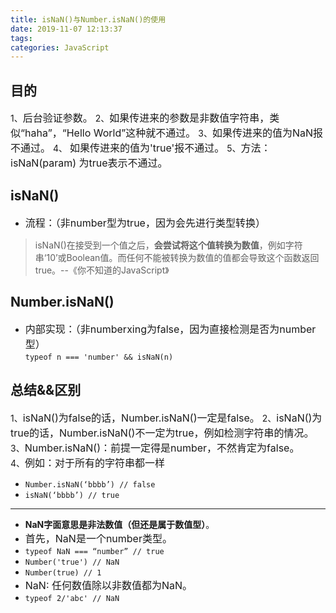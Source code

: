 ```yaml
---
title: isNaN()与Number.isNaN()的使用
date: 2019-11-07 12:13:37
tags:
categories: JavaScript
---
```

## 目的
1、<font size=3>后台验证参数。</font>
2、<font size=3>如果传进来的参数是非数值字符串，类似“haha”，“Hello World”这种就不通过。</font>
3、<font size=3>如果传进来的值为NaN报不通过。</font>
4、 <font size=3>如果传进来的值为'true'报不通过。</font>
5、<font size=3>方法：isNaN(param) 为true表示不通过。</font>

## isNaN()
- <font size=3>流程：（非number型为true，因为会先进行类型转换）</font>
> isNaN()在接受到一个值之后，**会尝试将这个值转换为数值**，例如字符串‘10’或Boolean值。而任何不能被转换为数值的值都会导致这个函数返回true。--《你不知道的JavaScript》

## Number.isNaN()
- <font size=3>内部实现：（非numberxing为false，因为直接检测是否为number型）</font>  
`typeof n === 'number' && isNaN(n)` 

## 总结&&区别
1、<font size=3>isNaN()为false的话，Number.isNaN()一定是false。</font>
2、<font size=3>isNaN()为true的话，Number.isNaN()不一定为true，例如检测字符串的情况。</font>
3、<font size=3>Number.isNaN()：前提一定得是number，不然肯定为false。</font>  
4、<font size=3>例如：对于所有的字符串都一样</font>  
- `Number.isNaN(‘bbbb’) // false`  
- `isNaN(‘bbbb’) // true` 

---
- **NaN字面意思是非法数值（但还是属于数值型）**。
- <font size=3>首先，NaN是一个number类型。</font>
- `typeof NaN === “number” // true`
- `Number('true') // NaN`      
- `Number(true) // 1` 
- <font size=3> NaN: 任何数值除以非数值都为NaN。</font>
-  `typeof 2/'abc' // NaN`


